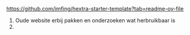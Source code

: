 https://github.com/imfing/hextra-starter-template?tab=readme-ov-file


1. Oude website erbij pakken en onderzoeken wat herbruikbaar is
2. 